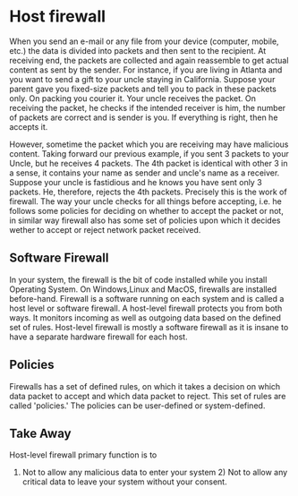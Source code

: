 # Host firewall
When you send an e-mail or any file from your device (computer, mobile, etc.)
the data is divided into packets and then sent to the recipient. At receiving
end, the packets are collected and again reassemble to get actual content as
sent by the sender. For instance, if you are living in Atlanta and you want
to send a gift to your uncle staying in California. Suppose your parent gave
you fixed-size packets and tell you to pack in these packets only. On packing
you courier it. Your uncle receives the packet. On receiving the packet, he
checks if the intended receiver is him, the number of packets are correct and
is sender is you. If everything is right, then he accepts it.

<Firewalls-sendEmail />

However, sometime the packet which you are receiving may have malicious
content. Taking forward our previous example, if you sent 3 packets to your
Uncle, but he receives 4 packets. The 4th packet is identical with other 3 in
a sense, it contains your name as sender and uncle's name as a receiver.
Suppose your uncle is fastidious and he knows you have sent only 3 packets.
He, therefore, rejects the 4th packets. Precisely this is the work of
firewall. The way your uncle checks for all things before accepting, i.e. he
follows some policies for deciding on whether to accept the packet or not, in
similar way firewall also has some set of policies upon which it decides
wether to accept or reject network packet received.

## Software Firewall
In your system, the firewall is the bit of code installed while you install
Operating System. On Windows,Linux and MacOS, firewalls are installed
before-hand. Firewall is a software running on each system and is called a
host level or software firewall. A host-level firewall protects you from both
ways. It monitors incoming as well as outgoing data based on the defined set
of rules. Host-level firewall is mostly a software firewall as it is insane
to have a separate hardware firewall for each host.

<Firewalls-softwareFirewall />

## Policies
Firewalls has a set of defined rules, on which it takes a decision on which
data packet to accept and which data packet to reject. This set of rules are
called 'policies.' The policies can be user-defined or system-defined.

## Take Away
Host-level firewall primary function is to

1) Not to allow any malicious data to enter your system 2) Not to allow any
critical data to leave your system without your consent.